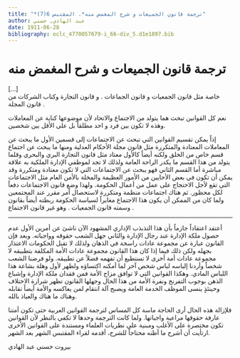 ```yaml
---
title: "*ترجمة قانون الجميعات و شرح المغمض منه*. المقتبس 6(7)"
author: عبد الهادي, حسني
date: 1911-06-28
bibliography: oclc_4770057679-i_66-div_5.d1e1897.bib
---
```




#  ترجمة قانون الجميعات   و   شرح المغمض منه 

 [...]  
 خاصة مثل  قانون الجمعيات  و  قانون الجماعات  . و  قانون التجارة  وكتاب الشركات من  قانون المجلة  . 

 نعم كل القوانين تبحث هما يتولد من الاجتماع والاتحاد لأن موضوعها كناية عن المعاملات وهذه لا تكون بين فرد و  احد  مطلقاً بل على الأقل بين شخصين. 

 إذاً يمكن تقسيم القوانين التي تبحث عن الاجتماعات إلى قسمين الأول ما يبحث عن المعاملات المعتادة والمتكررة مثل  قانون مجلة  الأحكام العدلية ومنها ما يبحث عن اجتماع قسم خاص من الخلق ولكنه أيضاً كالأول معتاد مثل  قانون التجارة  البري والبحري وقلما يتولد من هذا القسم ما يكدر الراحة العامة ولذلك لا تجد لموظفي الإدارة الملكية به علاقة مباشرة أما القسم الثاني فهو يبحث عن الاجتماعات التي لا تكون معتادة ومتكررة وقد يمكن   أن تكون في بعض الأحايين من الأمور العظيمة والمخلة بالأمن العام مثل الاجتماعات التي تقع لأجل الاحتجاج على عمل من أعمال الحكومة. ولهذا وضع  قانون الاجتماعات  دفعاً لكل محظور. ثم هناك اجتماعات منظمة ومتكررة لاستحصال أمر مقرر عند المجتمعين ولما كان من الممكن أن يكون هذا الاجتماع مغايراً لسياسة الحكومة ربطته أيضاً بقانون وسمته  قانون الجمعيات  . وهو غير  قانون الاجتماع  . 
 *** 
 أعتقد اعتقاداً جازماً بأن هذا التذبذب الإداري المشهود الآن ناشئ عن أمرين الأول عدم حصول ملكة الإدارة عند رجال الإدارة والثاني جهل الشعب حقوقه وواجباته. وبعد فإن القانون عبارة عن مجموعة عادات راسخة في الذهان ولذلك لا تقبل الحكومات الاعتذار بجهله ولكن ذلك فيما إذا كان هذا القانون مجموعة عادات الأمة المكلفة بتطبيقه لا مجموعة عادات أمة أخرى لا تستطيع أن تفهمه فضلاً عن تطبيقه. ولو فرضنا الشعب شخصاً وأردنا إلباسه لباس شخص آخر لما أمكنه اكتساؤه ولظهر لأول وهلة بشاعة هذا اللباس المادي. وهكذا القوانين التي لا توافق مزاج الأمة   فمن فقدان ملكة الإدارة وإشباع الذهن بوجوب التفرنج ونفرة الأمة من هذا الحال وجهلها القانون تظهر شرارة الاختلاف وحينئذٍ ينسى الموظف الخدمة العامة ويصبح آلة انتقام لمن يعاكسه والأمة أيضاً تقابله وهناك ما هناك والعياذ بالله. 

 فلإزالة هذه الحال أرى الحاجة ماسة كل المساس لترجمة القوانين العربية حتى تكون أمتنا عارفة حقوقها مراعية واجباتها. ولما كانت الترجمة وحدها لا تكفي بالنظر لأن القوانين تكون مختصرة على الأغلب ومبنية على نظريات العلماء ومستندة على القوانين الأخرى ارتأيت أن أشرح ما أظنه محتاجاً للشرح، أقدمه لقراء المقتبس الشهر بعد الشهر. 

 بيروت  حسني  عبد الهادي 
